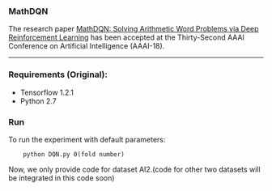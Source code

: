 ### MathDQN

The research paper [MathDQN: Solving Arithmetic Word Problems via Deep Reinforcement Learning](https://aaai.org/ocs/index.php/AAAI/AAAI18/paper/view/16749) has been accepted at the Thirty-Second AAAI Conference on Artificial Intelligence (AAAI-18).

---

### Requirements (Original):

- Tensorflow 1.2.1
- Python 2.7


### Run
To run the experiment with default parameters:

```
    python DQN.py 0(fold number)
```

Now, we only provide code for dataset AI2.(code for other two datasets will be integrated in this code soon)
